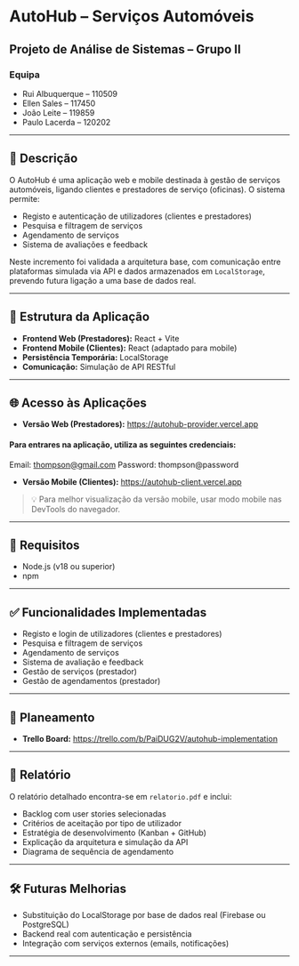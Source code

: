 # AutoHub – Serviços Automóveis

## Projeto de Análise de Sistemas – Grupo II

### Equipa

- Rui Albuquerque – 110509  
- Ellen Sales – 117450  
- João Leite – 119859  
- Paulo Lacerda – 120202  

---

## 📌 Descrição

O AutoHub é uma aplicação web e mobile destinada à gestão de serviços automóveis, ligando clientes e prestadores de serviço (oficinas). O sistema permite:

- Registo e autenticação de utilizadores (clientes e prestadores)
- Pesquisa e filtragem de serviços
- Agendamento de serviços
- Sistema de avaliações e feedback

Neste incremento foi validada a arquitetura base, com comunicação entre plataformas simulada via API e dados armazenados em `LocalStorage`, prevendo futura ligação a uma base de dados real.

---

## 📁 Estrutura da Aplicação

- **Frontend Web (Prestadores):** React + Vite  
- **Frontend Mobile (Clientes):** React (adaptado para mobile)  
- **Persistência Temporária:** LocalStorage  
- **Comunicação:** Simulação de API RESTful

---

## 🌐 Acesso às Aplicações

- **Versão Web (Prestadores):** https://autohub-provider.vercel.app
#### Para entrares na aplicação, utiliza as seguintes credenciais:
Email: thompson@gmail.com
Password: thompson@password 
- **Versão Mobile (Clientes):** https://autohub-client.vercel.app  
> 💡 Para melhor visualização da versão mobile, usar modo mobile nas DevTools do navegador.

---

## 📌 Requisitos

- Node.js (v18 ou superior)
- npm

---

## ✅ Funcionalidades Implementadas

- Registo e login de utilizadores (clientes e prestadores)
- Pesquisa e filtragem de serviços
- Agendamento de serviços
- Sistema de avaliação e feedback
- Gestão de serviços (prestador)
- Gestão de agendamentos (prestador)

---

## 📌 Planeamento

- **Trello Board:** https://trello.com/b/PaiDUG2V/autohub-implementation

---

## 📄 Relatório

O relatório detalhado encontra-se em `relatorio.pdf` e inclui:

- Backlog com user stories selecionadas
- Critérios de aceitação por tipo de utilizador
- Estratégia de desenvolvimento (Kanban + GitHub)
- Explicação da arquitetura e simulação da API
- Diagrama de sequência de agendamento

---

## 🛠️ Futuras Melhorias

- Substituição do LocalStorage por base de dados real (Firebase ou PostgreSQL)
- Backend real com autenticação e persistência
- Integração com serviços externos (emails, notificações)

---
